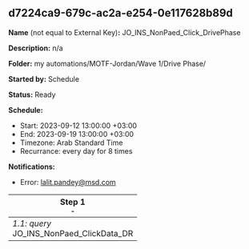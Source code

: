 ## d7224ca9-679c-ac2a-e254-0e117628b89d

**Name** (not equal to External Key)**:** JO_INS_NonPaed_Click_DrivePhase

**Description:** n/a

**Folder:** my automations/MOTF-Jordan/Wave 1/Drive Phase/

**Started by:** Schedule

**Status:** Ready

**Schedule:**

* Start: 2023-09-12 13:00:00 +03:00
* End: 2023-09-19 13:00:00 +03:00
* Timezone: Arab Standard Time
* Recurrance: every day for 8 times

**Notifications:**

* Error: lalit.pandey@msd.com

| Step 1<br>_<small>-</small>_ |
| --- |
| _1.1: query_<br>JO_INS_NonPaed_ClickData_DR |
